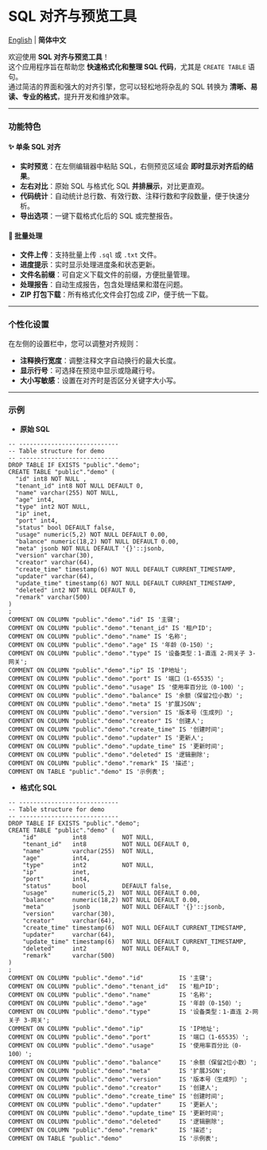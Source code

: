 # SQL 对齐与预览工具

[English](./README.md) | **简体中文**

欢迎使用 **SQL 对齐与预览工具**！  
这个应用程序旨在帮助您 **快速格式化和整理 SQL 代码**，尤其是 `CREATE TABLE` 语句。  
通过简洁的界面和强大的对齐引擎，您可以轻松地将杂乱的 SQL 转换为 **清晰、易读、专业的格式**，提升开发和维护效率。  

---

### 功能特色

#### ✨ **单条 SQL 对齐**

* **实时预览**：在左侧编辑器中粘贴 SQL，右侧预览区域会 **即时显示对齐后的结果**。  
* **左右对比**：原始 SQL 与格式化 SQL **并排展示**，对比更直观。  
* **代码统计**：自动统计总行数、有效行数、注释行数和字段数量，便于快速分析。  
* **导出选项**：一键下载格式化后的 SQL 或完整报告。  

#### 📂 **批量处理**

* **文件上传**：支持批量上传 `.sql` 或 `.txt` 文件。  
* **进度提示**：实时显示处理进度条和状态更新。  
* **文件名前缀**：可自定义下载文件的前缀，方便批量管理。  
* **处理报告**：自动生成报告，包含处理结果和潜在问题。  
* **ZIP 打包下载**：所有格式化文件会打包成 ZIP，便于统一下载。  

---

### 个性化设置

在左侧的设置栏中，您可以调整对齐规则：

* **注释换行宽度**：调整注释文字自动换行的最大长度。  
* **显示行号**：可选择在预览中显示或隐藏行号。  
* **大小写敏感**：设置在对齐时是否区分关键字大小写。  

---

### 示例

* **原始 SQL**

```postgresql
-- ----------------------------
-- Table structure for demo
-- ----------------------------
DROP TABLE IF EXISTS "public"."demo";
CREATE TABLE "public"."demo" (
  "id" int8 NOT NULL ,
  "tenant_id" int8 NOT NULL DEFAULT 0,
  "name" varchar(255) NOT NULL,
  "age" int4,
  "type" int2 NOT NULL,
  "ip" inet,
  "port" int4,
  "status" bool DEFAULT false,
  "usage" numeric(5,2) NOT NULL DEFAULT 0.00,
  "balance" numeric(18,2) NOT NULL DEFAULT 0.00,
  "meta" jsonb NOT NULL DEFAULT '{}'::jsonb,
  "version" varchar(30),
  "creator" varchar(64),
  "create_time" timestamp(6) NOT NULL DEFAULT CURRENT_TIMESTAMP,
  "updater" varchar(64),
  "update_time" timestamp(6) NOT NULL DEFAULT CURRENT_TIMESTAMP,
  "deleted" int2 NOT NULL DEFAULT 0,
  "remark" varchar(500)
)
;
COMMENT ON COLUMN "public"."demo"."id" IS '主键';
COMMENT ON COLUMN "public"."demo"."tenant_id" IS '租户ID';
COMMENT ON COLUMN "public"."demo"."name" IS '名称';
COMMENT ON COLUMN "public"."demo"."age" IS '年龄（0-150）';
COMMENT ON COLUMN "public"."demo"."type" IS '设备类型：1-直连 2-网关子 3-网关';
COMMENT ON COLUMN "public"."demo"."ip" IS 'IP地址';
COMMENT ON COLUMN "public"."demo"."port" IS '端口（1-65535）';
COMMENT ON COLUMN "public"."demo"."usage" IS '使用率百分比（0-100）';
COMMENT ON COLUMN "public"."demo"."balance" IS '余额（保留2位小数）';
COMMENT ON COLUMN "public"."demo"."meta" IS '扩展JSON';
COMMENT ON COLUMN "public"."demo"."version" IS '版本号（生成列）';
COMMENT ON COLUMN "public"."demo"."creator" IS '创建人';
COMMENT ON COLUMN "public"."demo"."create_time" IS '创建时间';
COMMENT ON COLUMN "public"."demo"."updater" IS '更新人';
COMMENT ON COLUMN "public"."demo"."update_time" IS '更新时间';
COMMENT ON COLUMN "public"."demo"."deleted" IS '逻辑删除';
COMMENT ON COLUMN "public"."demo"."remark" IS '描述';
COMMENT ON TABLE "public"."demo" IS '示例表';
````

* **格式化 SQL**

```postgresql
-- ----------------------------
-- Table structure for demo
-- ----------------------------
DROP TABLE IF EXISTS "public"."demo";
CREATE TABLE "public"."demo" (
    "id"          int8          NOT NULL,
    "tenant_id"   int8          NOT NULL DEFAULT 0,
    "name"        varchar(255)  NOT NULL,
    "age"         int4,
    "type"        int2          NOT NULL,
    "ip"          inet,
    "port"        int4,
    "status"      bool          DEFAULT false,
    "usage"       numeric(5,2)  NOT NULL DEFAULT 0.00,
    "balance"     numeric(18,2) NOT NULL DEFAULT 0.00,
    "meta"        jsonb         NOT NULL DEFAULT '{}'::jsonb,
    "version"     varchar(30),
    "creator"     varchar(64),
    "create_time" timestamp(6)  NOT NULL DEFAULT CURRENT_TIMESTAMP,
    "updater"     varchar(64),
    "update_time" timestamp(6)  NOT NULL DEFAULT CURRENT_TIMESTAMP,
    "deleted"     int2          NOT NULL DEFAULT 0,
    "remark"      varchar(500)
)
;
COMMENT ON COLUMN "public"."demo"."id"          IS '主键';
COMMENT ON COLUMN "public"."demo"."tenant_id"   IS '租户ID';
COMMENT ON COLUMN "public"."demo"."name"        IS '名称';
COMMENT ON COLUMN "public"."demo"."age"         IS '年龄（0-150）';
COMMENT ON COLUMN "public"."demo"."type"        IS '设备类型：1-直连 2-网关子 3-网关';
COMMENT ON COLUMN "public"."demo"."ip"          IS 'IP地址';
COMMENT ON COLUMN "public"."demo"."port"        IS '端口（1-65535）';
COMMENT ON COLUMN "public"."demo"."usage"       IS '使用率百分比（0-100）';
COMMENT ON COLUMN "public"."demo"."balance"     IS '余额（保留2位小数）';
COMMENT ON COLUMN "public"."demo"."meta"        IS '扩展JSON';
COMMENT ON COLUMN "public"."demo"."version"     IS '版本号（生成列）';
COMMENT ON COLUMN "public"."demo"."creator"     IS '创建人';
COMMENT ON COLUMN "public"."demo"."create_time" IS '创建时间';
COMMENT ON COLUMN "public"."demo"."updater"     IS '更新人';
COMMENT ON COLUMN "public"."demo"."update_time" IS '更新时间';
COMMENT ON COLUMN "public"."demo"."deleted"     IS '逻辑删除';
COMMENT ON COLUMN "public"."demo"."remark"      IS '描述';
COMMENT ON TABLE "public"."demo"                IS '示例表';
```